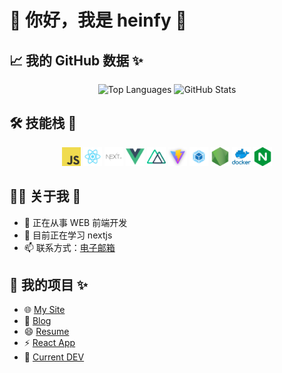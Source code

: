 # 🌟 你好，我是 heinfy 👋

## 📈 我的 GitHub 数据 ✨

<div align="center">
  <img src="https://github-readme-stats.vercel.app/api/top-langs/?username=heinfy&layout=compact" alt="Top Languages" height="160" />
  <img src="https://github-readme-stats.vercel.app/api?username=heinfy&show_icons=true" alt="GitHub Stats" height="160" />
</div>

<!--
themes： https://github.com/anuraghazra/github-readme-stats/blob/master/themes/README.md
-->

## 🛠 技能栈 📌

<div align="center">
  <img height="30" src="https://raw.githubusercontent.com/github/explore/55506f2d6667444d967ee574b672839399b0a39d/topics/javascript/javascript.png">
  <img height="30" src="https://raw.githubusercontent.com/github/explore/80688e429a7d4ef2fca1e82350fe8e3517d3494d/topics/react/react.png">
  <img height="30" src="https://raw.githubusercontent.com/github/explore/55506f2d6667444d967ee574b672839399b0a39d/topics/nextjs/nextjs.png"> 
  <img height="30" src="https://raw.githubusercontent.com/github/explore/55506f2d6667444d967ee574b672839399b0a39d/topics/vue/vue.png">
  <img height="30" src="https://raw.githubusercontent.com/github/explore/55506f2d6667444d967ee574b672839399b0a39d/topics/nuxt/nuxt.png">
  <img height="30" src="https://raw.githubusercontent.com/github/explore/55506f2d6667444d967ee574b672839399b0a39d/topics/vite/vite.png"> 
  <img height="30" src="https://raw.githubusercontent.com/github/explore/80688e429a7d4ef2fca1e82350fe8e3517d3494d/topics/webpack/webpack.png">
  <img height="30" src="https://raw.githubusercontent.com/github/explore/80688e429a7d4ef2fca1e82350fe8e3517d3494d/topics/nodejs/nodejs.png">
  <img height="30" src="https://raw.githubusercontent.com/github/explore/80688e429a7d4ef2fca1e82350fe8e3517d3494d/topics/docker/docker.png">
  <img height="30" src="https://raw.githubusercontent.com/github/explore/55506f2d6667444d967ee574b672839399b0a39d/topics/nginx/nginx.png">
</div>

## 👨‍💻 关于我 🔭

- 🔭 正在从事 WEB 前端开发
- 🌱 目前正在学习 nextjs
- 📫 联系方式：[电子邮箱](mailto:houfei1995@gamil.com)

## 🚀 我的项目 ✨

- 🌐 [My Site](https://heinfy.top/)
- 👯 [Blog](https://blog.heinfy.top/)
- 😄 [Resume](https://resume.heinfy.top/)
- ⚡ [React App](https://react.heinfy.top/)
- 🤔 [Current DEV](https://vue.heinfy.top/)
